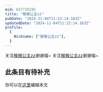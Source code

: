 ```yaml
---
mid: 647720295
title: "猴猴公主zz"
pubDate: "2024-11-04T11:22:14.163Z"
updatedDate: "2024-11-04T11:22:14.163Z"
profile:
  {
    Nickname: ["猴猴公主zz"],
  }
---
```


关注[猴猴公主zz](https://space.bilibili.com/647720295)谢谢喵~ 关注[猴猴公主zz](https://space.bilibili.com/647720295)谢谢喵~

## 此条目有待补充
你可以在[这里](https://github.com/Yuhanawa/VTuber.ICU/edit/master/src/content/v/猴猴公主zz/index.md)编辑本文
